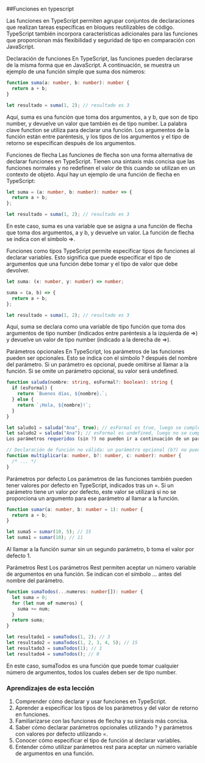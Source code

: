 ##Funciones en typescript

Las funciones en TypeScript permiten agrupar conjuntos de declaraciones que realizan tareas específicas en bloques reutilizables de código. TypeScript también incorpora características adicionales para las funciones que proporcionan más flexibilidad y seguridad de tipo en comparación con JavaScript.

Declaración de funciones
En TypeScript, las funciones pueden declararse de la misma forma que en JavaScript. A continuación, se muestra un ejemplo de una función simple que suma dos números:

```ts
function suma(a: number, b: number): number {
  return a + b;
}

let resultado = suma(1, 2); // resultado es 3
```

Aquí, suma es una función que toma dos argumentos, a y b, que son de tipo number, y devuelve un valor que también es de tipo number. La palabra clave function se utiliza para declarar una función. Los argumentos de la función están entre paréntesis, y los tipos de los argumentos y el tipo de retorno se especifican después de los argumentos.

Funciones de flecha
Las funciones de flecha son una forma alternativa de declarar funciones en TypeScript. Tienen una sintaxis más concisa que las funciones normales y no redefinen el valor de this cuando se utilizan en un contexto de objeto. Aquí hay un ejemplo de una función de flecha en TypeScript:

```ts
let suma = (a: number, b: number): number => {
  return a + b;
};

let resultado = suma(1, 2); // resultado es 3
```

En este caso, suma es una variable que se asigna a una función de flecha que toma dos argumentos, a y b, y devuelve un valor. La función de flecha se indica con el símbolo =>.

Funciones como tipos
TypeScript permite especificar tipos de funciones al declarar variables. Esto significa que puede especificar el tipo de argumentos que una función debe tomar y el tipo de valor que debe devolver.

```ts
let suma: (x: number, y: number) => number;

suma = (a, b) => {
  return a + b;
};

let resultado = suma(1, 2); // resultado es 3
```

Aquí, suma se declara como una variable de tipo función que toma dos argumentos de tipo number (indicados entre paréntesis a la izquierda de =>) y devuelve un valor de tipo number (indicado a la derecha de =>).

Parámetros opcionales
En TypeScript, los parámetros de las funciones pueden ser opcionales. Esto se indica con el símbolo ? después del nombre del parámetro. Si un parámetro es opcional, puede omitirse al llamar a la función. Si se omite un parámetro opcional, su valor será undefined.

```ts
function saluda(nombre: string, esFormal?: boolean): string {
  if (esFormal) {
    return `Buenos días, ${nombre}.`;
  } else {
    return `¡Hola, ${nombre}!`;
  }
}

let saludo1 = saluda("Ana", true); // esFormal es true, luego se cumple la condición y saludo1 es "Buenos días, Ana."
let saludo2 = saluda("Ana"); // esFormal es undefined, luego no se cumple la condición y saludo2 es "¡Hola, Ana!"
Los parámetros requeridos (sin ?) no pueden ir a continuación de un parámetro opcional.

// Declaración de función no válida: un parámetro opcional (b?) no puede preceder a uno requerido (c)
function multiplicar(a: number, b?: number, c: number): number {
  /* ... */
}
```

Parámetros por defecto
Los parámetros de las funciones también pueden tener valores por defecto en TypeScript, indicados tras un =. Si un parámetro tiene un valor por defecto, este valor se utilizará si no se proporciona un argumento para ese parámetro al llamar a la función.

```ts
function sumar(a: number, b: number = 1): number {
  return a + b;
}

let suma5 = sumar(10, 5); // 15
let suma1 = sumar(10); // 11
```

Al llamar a la función sumar sin un segundo parámetro, b toma el valor por defecto 1.

Parámetros Rest
Los parámetros Rest permiten aceptar un número variable de argumentos en una función. Se indican con el símbolo ... antes del nombre del parámetro.

```ts
function sumaTodos(...numeros: number[]): number {
  let suma = 0;
  for (let num of numeros) {
    suma += num;
  }
  return suma;
}

let resultado1 = sumaTodos(1, 2); // 3
let resultado2 = sumaTodos(1, 2, 3, 4, 5); // 15
let resultado3 = sumaTodos(1); // 1
let resultado4 = sumaTodos(); // 0
```

En este caso, sumaTodos es una función que puede tomar cualquier número de argumentos, todos los cuales deben ser de tipo number.

### Aprendizajes de esta lección

1. Comprender cómo declarar y usar funciones en TypeScript.
2. Aprender a especificar los tipos de los parámetros y del valor de retorno en funciones.
3. Familiarizarse con las funciones de flecha y su sintaxis más concisa.
4. Saber cómo declarar parámetros opcionales utilizando ? y parámetros con valores por defecto utilizando =.
5. Conocer cómo especificar el tipo de función al declarar variables.
6. Entender cómo utilizar parámetros rest para aceptar un número variable de argumentos en una función.
